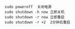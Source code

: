 
	sudo poweroff  关闭电源
	sudo shutdown -h now 立即关机
	sudo shutdown -r now 立即重启
	sudo shutdown -r +2  2分钟后重启